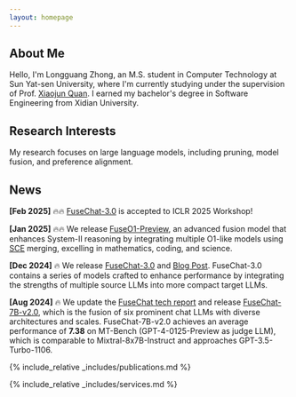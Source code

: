 ```yaml
---
layout: homepage
---
```


## About Me

Hello, I'm Longguang Zhong, an M.S. student in Computer Technology at Sun Yat-sen University, where I'm currently studying under the supervision of Prof. [Xiaojun Quan](https://sites.google.com/site/xiaojunquan/). I earned my bachelor's degree in Software Engineering from Xidian University.

## Research Interests

 My research focuses on large language models, including pruning, model fusion, and preference alignment.

## News

**[Feb 2025]** 🔥🔥 [FuseChat-3.0](https://arxiv.org/pdf/2503.04222) is accepted to ICLR 2025 Workshop!

**[Jan 2025]** 🔥🔥 We release [FuseO1-Preview](https://huggingface.co/collections/FuseAI/fuseo1-preview-678eb56093649b2688bc9977), an advanced fusion model that enhances System-II reasoning by integrating multiple O1-like models using [SCE](https://arxiv.org/abs/2408.07990) merging, excelling in mathematics, coding, and science.

**[Dec 2024]** 🔥 We release [FuseChat-3.0](https://huggingface.co/collections/FuseAI/fusechat-30-6752d18dec430bad7a236a75) and [Blog Post](https://slit-ai.github.io/FuseChat-3.0/). FuseChat-3.0 contains a series of models crafted to enhance performance by integrating the strengths of multiple source LLMs into more compact target LLMs.

**[Aug 2024]** 🔥 We update the [FuseChat tech report](https://arxiv.org/abs/2408.07990) and release [FuseChat-7B-v2.0](https://huggingface.co/FuseAI/FuseChat-7B-v2.0), which is the fusion of six prominent chat LLMs with diverse architectures and scales.  FuseChat-7B-v2.0 achieves an average performance of **7.38** on MT-Bench (GPT-4-0125-Preview as judge LLM), which is comparable to Mixtral-8x7B-Instruct and approaches GPT-3.5-Turbo-1106.

{% include_relative _includes/publications.md %}

{% include_relative _includes/services.md %}
